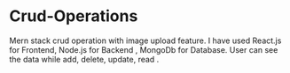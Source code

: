 # Crud-Operations
Mern stack crud operation with image upload feature.
I have used React.js for Frontend, Node.js for Backend , MongoDb for Database. User can see the data while add, delete, update, read .
